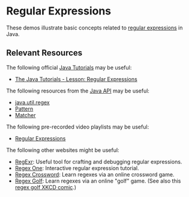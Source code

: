 Regular Expressions
=================================================

These demos illustrate basic concepts related to [regular expressions](https://xkcd.com/208/) in Java.

## Relevant Resources ##

The following official [Java Tutorials](http://docs.oracle.com/javase/tutorial/index.html) may be useful:

- [The Java Tutorials - Lesson: Regular Expressions](https://docs.oracle.com/javase/tutorial/essential/regex/)

The following resources from the [Java API](https://www.cs.usfca.edu/~cs212/javadoc/api/index.html) may be useful:

- [java.util.regex](https://www.cs.usfca.edu/~cs212/javadoc/api/java.base/java/util/regex/package-summary.html)
- [Pattern](https://www.cs.usfca.edu/~cs212/javadoc/api/java.base/java/util/regex/Pattern.html)
- [Matcher](https://www.cs.usfca.edu/~cs212/javadoc/api/java.base/java/util/regex/Matcher.html)

The following pre-recorded video playlists may be useful:

- [Regular Expressions](https://www.youtube.com/playlist?list=PLm6V-0HXZmF0-si4t072pEON5BNVyss2g)

The following other websites might be useful:

- [RegExr](https://regexr.com/): Useful tool for crafting and debugging regular expressions.
- [Regex One](https://regexone.com/): Interactive regular expression tutorial.
- [Regex Crossword](https://regexcrossword.com/): Learn regexes via an online crossword game.
- [Regex Golf](https://alf.nu/RegexGolf): Learn regexes via an online "golf" game. (See also this [regex golf XKCD comic](https://xkcd.com/1313/).)
